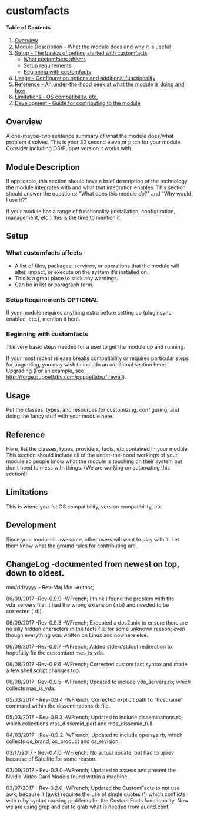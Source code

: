 # customfacts

#### Table of Contents

1. [Overview](#overview)
2. [Module Description - What the module does and why it is useful](#module-description)
3. [Setup - The basics of getting started with customfacts](#setup)
    * [What customfacts affects](#what-customfacts-affects)
    * [Setup requirements](#setup-requirements)
    * [Beginning with customfacts](#beginning-with-customfacts)
4. [Usage - Configuration options and additional functionality](#usage)
5. [Reference - An under-the-hood peek at what the module is doing and how](#reference)
5. [Limitations - OS compatibility, etc.](#limitations)
6. [Development - Guide for contributing to the module](#development)

## Overview

A one-maybe-two sentence summary of what the module does/what problem it solves.
This is your 30 second elevator pitch for your module. Consider including
OS/Puppet version it works with.

## Module Description

If applicable, this section should have a brief description of the technology
the module integrates with and what that integration enables. This section
should answer the questions: "What does this module *do*?" and "Why would I use
it?"

If your module has a range of functionality (installation, configuration,
management, etc.) this is the time to mention it.

## Setup

### What customfacts affects

* A list of files, packages, services, or operations that the module will alter,
  impact, or execute on the system it's installed on.
* This is a great place to stick any warnings.
* Can be in list or paragraph form.

### Setup Requirements **OPTIONAL**

If your module requires anything extra before setting up (pluginsync enabled,
etc.), mention it here.

### Beginning with customfacts

The very basic steps needed for a user to get the module up and running.

If your most recent release breaks compatibility or requires particular steps
for upgrading, you may wish to include an additional section here: Upgrading
(For an example, see http://forge.puppetlabs.com/puppetlabs/firewall).

## Usage

Put the classes, types, and resources for customizing, configuring, and doing
the fancy stuff with your module here.

## Reference

Here, list the classes, types, providers, facts, etc contained in your module.
This section should include all of the under-the-hood workings of your module so
people know what the module is touching on their system but don't need to mess
with things. (We are working on automating this section!)

## Limitations

This is where you list OS compatibility, version compatibility, etc.

## Development

Since your module is awesome, other users will want to play with it. Let them
know what the ground rules for contributing are.

## ChangeLog -documented from newest on top, down to oldest.

mm/dd/yyyy - Rev-Maj.Min        -Author;
        <description of changes>

06/09/2017      -Rev-0.9.9      -WFrench;
        I think I found the problem with the vda_servers file; it had the wrong extension (.rbi)
         and needed to be corrected (.rb).

06/09/2017      -Rev-0.9.8      -WFrench;
        Executed a dos2unix to ensure there are no silly hidden characters in the facts file for some
         unknown reason; even though everything was written on Linux and nowhere else.

06/08/2017      -Rev-0.9.7      -WFrench;
        Added stderr/stdout redirection to hopefully fix the customfact mas_is_vda.

06/08/2017      -Rev-0.9.6      -WFrench;
        Corrected custom fact syntax and made a few shell script changes too.

06/08/2017      -Rev-0.9.5      -WFrench;
        Updated to include vda_servers.rb; which collects mas_is_vda.

05/03/2017 - Rev-0.9.4    -WFrench;
        Corrected explicit path to "hostname" command within the disseminations.rb file.

05/03/2017 - Rev-0.9.3    -WFrench;
        Updated to include disseminations.rb; which collections mas_dissemid_part and mas_dissemid_full.

04/03/2017 - Rev-0.9.2    -WFrench;
        Updated to include opersys.rb; which collects os_brand, os_product and os_revision.

03/17/2017 - Rev-0.4.0    -WFrench;
        No actual update, but had to uprev because of Satellite for some reason.

03/09/2017 - Rev-0.3.0    -WFrench;
        Updated to assess and present the Nvidia Video Card Models found within a machine.

03/07/2017 - Rev-0.2.0    -WFrench;
        Updated the CustomFacts to not use awk; because it (awk) requires the
        use of single quotes (') which conflicts with ruby syntax causing problems
        for the Custom Facts functionality.  Now we are using grep and cut to
        grab what is needed from auditd.conf.


